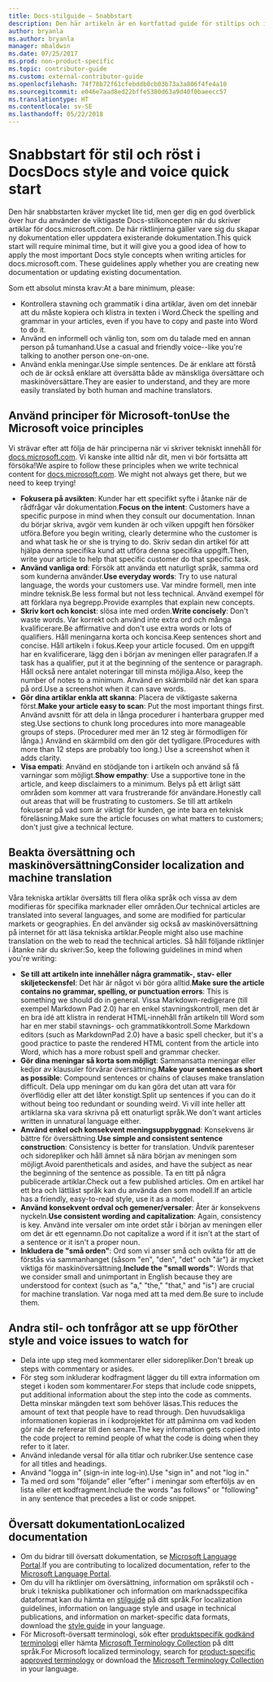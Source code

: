 ```yaml
---
title: Docs-stilguide – Snabbstart
description: Den här artikeln är en kortfattad guide för stiltips och innehåller de mest grundläggande ämnena för att komma igång med docs.microsoft.com.
author: bryanla
ms.author: bryanla
manager: mbaldwin
ms.date: 07/25/2017
ms.prod: non-product-specific
ms.topic: contributor-guide
ms.custom: external-contributor-guide
ms.openlocfilehash: 74f78b72f61cfebddb0cb03b73a3a806f4fe4a10
ms.sourcegitcommit: e046e7aad8ed22bffe5380d63a9d40f0baeecc57
ms.translationtype: HT
ms.contentlocale: sv-SE
ms.lasthandoff: 05/22/2018
---
```

# <a name="docs-style-and-voice-quick-start"></a><span data-ttu-id="77cde-103">Snabbstart för stil och röst i Docs</span><span class="sxs-lookup"><span data-stu-id="77cde-103">Docs style and voice quick start</span></span>

<span data-ttu-id="77cde-104">Den här snabbstarten kräver mycket lite tid, men ger dig en god överblick över hur du använder de viktigaste Docs-stilkoncepten när du skriver artiklar för docs.microsoft.com. De här riktlinjerna gäller vare sig du skapar ny dokumentation eller uppdatera existerande dokumentation.</span><span class="sxs-lookup"><span data-stu-id="77cde-104">This quick start will require minimal time, but it will give you a good idea of how to apply the most important Docs style concepts when writing articles for docs.microsoft.com. These guidelines apply whether you are creating new documentation or updating existing documentation.</span></span>

<span data-ttu-id="77cde-105">Som ett absolut minsta krav:</span><span class="sxs-lookup"><span data-stu-id="77cde-105">At a bare minimum, please:</span></span>

- <span data-ttu-id="77cde-106">Kontrollera stavning och grammatik i dina artiklar, även om det innebär att du måste kopiera och klistra in texten i Word.</span><span class="sxs-lookup"><span data-stu-id="77cde-106">Check the spelling and grammar in your articles, even if you have to copy and paste into Word to do it.</span></span>
- <span data-ttu-id="77cde-107">Använd en informell och vänlig ton, som om du talade med en annan person på tumanhand.</span><span class="sxs-lookup"><span data-stu-id="77cde-107">Use a casual and friendly voice--like you're talking to another person one-on-one.</span></span>
- <span data-ttu-id="77cde-108">Använd enkla meningar.</span><span class="sxs-lookup"><span data-stu-id="77cde-108">Use simple sentences.</span></span> <span data-ttu-id="77cde-109">De är enklare att förstå och de är också enklare att översätta både av mänskliga översättare och maskinöversättare.</span><span class="sxs-lookup"><span data-stu-id="77cde-109">They are easier to understand, and they are more easily translated by both human and machine translators.</span></span>

## <a name="use-the-microsoft-voice-principles"></a><span data-ttu-id="77cde-110">Använd principer för Microsoft-ton</span><span class="sxs-lookup"><span data-stu-id="77cde-110">Use the Microsoft voice principles</span></span>

<span data-ttu-id="77cde-111">Vi strävar efter att följa de här principerna när vi skriver tekniskt innehåll för [docs.microsoft.com](https://docs.microsoft.com). Vi kanske inte alltid når dit, men vi bör fortsätta att försöka!</span><span class="sxs-lookup"><span data-stu-id="77cde-111">We aspire to follow these principles when we write technical content for [docs.microsoft.com](https://docs.microsoft.com). We might not always get there, but we need to keep trying!</span></span>

- <span data-ttu-id="77cde-112">**Fokusera på avsikten**: Kunder har ett specifikt syfte i åtanke när de rådfrågar vår dokumentation.</span><span class="sxs-lookup"><span data-stu-id="77cde-112">**Focus on the intent**: Customers have a specific purpose in mind when they consult our documentation.</span></span> <span data-ttu-id="77cde-113">Innan du börjar skriva, avgör vem kunden är och vilken uppgift hen försöker utföra.</span><span class="sxs-lookup"><span data-stu-id="77cde-113">Before you begin writing, clearly determine who the customer is and what task he or she is trying to do.</span></span> <span data-ttu-id="77cde-114">Skriv sedan din artikel för att hjälpa denna specifika kund att utföra denna specifika uppgift.</span><span class="sxs-lookup"><span data-stu-id="77cde-114">Then, write your article to help that specific customer do that specific task.</span></span>
- <span data-ttu-id="77cde-115">**Använd vanliga ord**: Försök att använda ett naturligt språk, samma ord som kunderna använder.</span><span class="sxs-lookup"><span data-stu-id="77cde-115">**Use everyday words**: Try to use natural language, the words your customers use.</span></span> <span data-ttu-id="77cde-116">Var mindre formell, men inte mindre teknisk.</span><span class="sxs-lookup"><span data-stu-id="77cde-116">Be less formal but not less technical.</span></span> <span data-ttu-id="77cde-117">Använd exempel för att förklara nya begrepp.</span><span class="sxs-lookup"><span data-stu-id="77cde-117">Provide examples that explain new concepts.</span></span>
- <span data-ttu-id="77cde-118">**Skriv kort och koncist**: slösa inte med orden.</span><span class="sxs-lookup"><span data-stu-id="77cde-118">**Write concisely**: Don't waste words.</span></span> <span data-ttu-id="77cde-119">Var korrekt och använd inte extra ord och många kvalificerare.</span><span class="sxs-lookup"><span data-stu-id="77cde-119">Be affirmative and don't use extra words or lots of qualifiers.</span></span> <span data-ttu-id="77cde-120">Håll meningarna korta och koncisa.</span><span class="sxs-lookup"><span data-stu-id="77cde-120">Keep sentences short and concise.</span></span> <span data-ttu-id="77cde-121">Håll artikeln i fokus.</span><span class="sxs-lookup"><span data-stu-id="77cde-121">Keep your article focused.</span></span> <span data-ttu-id="77cde-122">Om en uppgift har en kvalificerare, lägg den i början av meningen eller paragrafen.</span><span class="sxs-lookup"><span data-stu-id="77cde-122">If a task has a qualifier, put it at the beginning of the sentence or paragraph.</span></span> <span data-ttu-id="77cde-123">Håll också nere antalet noteringar till minsta möjliga.</span><span class="sxs-lookup"><span data-stu-id="77cde-123">Also, keep the number of notes to a minimum.</span></span> <span data-ttu-id="77cde-124">Använd en skärmbild när det kan spara på ord.</span><span class="sxs-lookup"><span data-stu-id="77cde-124">Use a screenshot when it can save words.</span></span>
- <span data-ttu-id="77cde-125">**Gör dina artiklar enkla att skanna**: Placera de viktigaste sakerna först.</span><span class="sxs-lookup"><span data-stu-id="77cde-125">**Make your article easy to scan**: Put the most important things first.</span></span> <span data-ttu-id="77cde-126">Använd avsnitt för att dela in långa procedurer i hanterbara grupper med steg.</span><span class="sxs-lookup"><span data-stu-id="77cde-126">Use sections to chunk long procedures into more manageable groups of steps.</span></span> <span data-ttu-id="77cde-127">(Procedurer med mer än 12 steg är förmodligen för långa.) Använd en skärmbild om den gör det tydligare.</span><span class="sxs-lookup"><span data-stu-id="77cde-127">(Procedures with more than 12 steps are probably too long.) Use a screenshot when it adds clarity.</span></span>
- <span data-ttu-id="77cde-128">**Visa empati**: Använd en stödjande ton i artikeln och använd så få varningar som möjligt.</span><span class="sxs-lookup"><span data-stu-id="77cde-128">**Show empathy**: Use a supportive tone in the article, and keep disclaimers to a minimum.</span></span> <span data-ttu-id="77cde-129">Belys på ett ärligt sätt områden som kommer att vara frustrerande för användare.</span><span class="sxs-lookup"><span data-stu-id="77cde-129">Honestly call out areas that will be frustrating to customers.</span></span> <span data-ttu-id="77cde-130">Se till att artikeln fokuserar på vad som är viktigt för kunden, ge inte bara en teknisk föreläsning.</span><span class="sxs-lookup"><span data-stu-id="77cde-130">Make sure the article focuses on what matters to customers; don't just give a technical lecture.</span></span>

## <a name="consider-localization-and-machine-translation"></a><span data-ttu-id="77cde-131">Beakta översättning och maskinöversättning</span><span class="sxs-lookup"><span data-stu-id="77cde-131">Consider localization and machine translation</span></span>

<span data-ttu-id="77cde-132">Våra tekniska artiklar översätts till flera olika språk och vissa av dem modifieras för specifika marknader eller områden.</span><span class="sxs-lookup"><span data-stu-id="77cde-132">Our technical articles are translated into several languages, and some are modified for particular markets or geographies.</span></span> <span data-ttu-id="77cde-133">En del använder sig också av maskinöversättning på internet för att läsa tekniska artiklar.</span><span class="sxs-lookup"><span data-stu-id="77cde-133">People might also use machine translation on the web to read the technical articles.</span></span> <span data-ttu-id="77cde-134">Så håll följande riktlinjer i åtanke när du skriver:</span><span class="sxs-lookup"><span data-stu-id="77cde-134">So, keep the following guidelines in mind when you're writing:</span></span>

- <span data-ttu-id="77cde-135">**Se till att artikeln inte innehåller några grammatik-, stav- eller skiljeteckensfel**: Det här är något vi bör göra alltid.</span><span class="sxs-lookup"><span data-stu-id="77cde-135">**Make sure the article contains no grammar, spelling, or punctuation errors**: This is something we should do in general.</span></span> <span data-ttu-id="77cde-136">Vissa Markdown-redigerare (till exempel Markdown Pad 2.0) har en enkel stavningskontroll, men det är en bra idé att klistra in renderat HTML-innehåll från artikeln till Word som har en mer stabil stavnings- och grammatikkontroll.</span><span class="sxs-lookup"><span data-stu-id="77cde-136">Some Markdown editors (such as MarkdownPad 2.0) have a basic spell checker, but it's a good practice to paste the rendered HTML content from the article into Word, which has a more robust spell and grammar checker.</span></span>
- <span data-ttu-id="77cde-137">**Gör dina meningar så korta som möjligt**: Sammansatta meningar eller kedjor av klausuler förvårar översättning.</span><span class="sxs-lookup"><span data-stu-id="77cde-137">**Make your sentences as short as possible**: Compound sentences or chains of clauses make translation difficult.</span></span> <span data-ttu-id="77cde-138">Dela upp meningar om du kan göra det utan att vara för överflödig eller att det låter konstigt.</span><span class="sxs-lookup"><span data-stu-id="77cde-138">Split up sentences if you can do it without being too redundant or sounding weird.</span></span> <span data-ttu-id="77cde-139">Vi vill inte heller att artiklarna ska vara skrivna på ett onaturligt språk.</span><span class="sxs-lookup"><span data-stu-id="77cde-139">We don't want articles written in unnatural language either.</span></span>
- <span data-ttu-id="77cde-140">**Använd enkel och konsekvent meningsuppbyggnad**: Konsekvens är bättre för översättning.</span><span class="sxs-lookup"><span data-stu-id="77cde-140">**Use simple and consistent sentence construction**: Consistency is better for translation.</span></span> <span data-ttu-id="77cde-141">Undvik parenteser och sidorepliker och håll ämnet så nära början av meningen som möjligt.</span><span class="sxs-lookup"><span data-stu-id="77cde-141">Avoid parentheticals and asides, and have the subject as near the beginning of the sentence as possible.</span></span> <span data-ttu-id="77cde-142">Ta en titt på några publicerade artiklar.</span><span class="sxs-lookup"><span data-stu-id="77cde-142">Check out a few published articles.</span></span> <span data-ttu-id="77cde-143">Om en artikel har ett bra och lättläst språk kan du använda den som modell.</span><span class="sxs-lookup"><span data-stu-id="77cde-143">If an article has a friendly, easy-to-read style, use it as a model.</span></span>
- <span data-ttu-id="77cde-144">**Använd konsekvent ordval och gemener/versaler**: Åter är konsekvens nyckeln.</span><span class="sxs-lookup"><span data-stu-id="77cde-144">**Use consistent wording and capitalization**: Again, consistency is key.</span></span> <span data-ttu-id="77cde-145">Använd inte versaler om inte ordet står i början av meningen eller om det är ett egennamn.</span><span class="sxs-lookup"><span data-stu-id="77cde-145">Do not capitalize a word if it isn't at the start of a sentence or it isn't a proper noun.</span></span>
- <span data-ttu-id="77cde-146">**Inkludera de "små orden"**: Ord som vi anser små och ovikta för att de förstås via sammanhanget (såsom "en", "den", "det" och "är") är mycket viktiga för maskinöversättning.</span><span class="sxs-lookup"><span data-stu-id="77cde-146">**Include the "small words"**: Words that we consider small and unimportant in English because they are understood for context (such as "a," "the," "that," and "is") are crucial for machine translation.</span></span> <span data-ttu-id="77cde-147">Var noga med att ta med dem.</span><span class="sxs-lookup"><span data-stu-id="77cde-147">Be sure to include them.</span></span>

## <a name="other-style-and-voice-issues-to-watch-for"></a><span data-ttu-id="77cde-148">Andra stil- och tonfrågor att se upp för</span><span class="sxs-lookup"><span data-stu-id="77cde-148">Other style and voice issues to watch for</span></span>

- <span data-ttu-id="77cde-149">Dela inte upp steg med kommentarer eller sidorepliker.</span><span class="sxs-lookup"><span data-stu-id="77cde-149">Don't break up steps with commentary or asides.</span></span>
- <span data-ttu-id="77cde-150">För steg som inkluderar kodfragment lägger du till extra information om steget i koden som kommentarer.</span><span class="sxs-lookup"><span data-stu-id="77cde-150">For steps that include code snippets, put additional information about the step into the code as comments.</span></span> <span data-ttu-id="77cde-151">Detta minskar mängden text som behöver läsas.</span><span class="sxs-lookup"><span data-stu-id="77cde-151">This reduces the amount of text that people have to read through.</span></span> <span data-ttu-id="77cde-152">Den huvudsakliga informationen kopieras in i kodprojektet för att påminna om vad koden gör när de refererar till den senare.</span><span class="sxs-lookup"><span data-stu-id="77cde-152">The key information gets copied into the code project to remind people of what the code is doing when they refer to it later.</span></span>
- <span data-ttu-id="77cde-153">Använd inledande versal för alla titlar och rubriker.</span><span class="sxs-lookup"><span data-stu-id="77cde-153">Use sentence case for all titles and headings.</span></span>
- <span data-ttu-id="77cde-154">Använd "logga in" (sign-in inte log-in).</span><span class="sxs-lookup"><span data-stu-id="77cde-154">Use "sign in" and not "log in."</span></span>
- <span data-ttu-id="77cde-155">Ta med ord som ”följande” eller ”efter” i meningar som efterföljs av en lista eller ett kodfragment.</span><span class="sxs-lookup"><span data-stu-id="77cde-155">Include the words "as follows" or "following" in any sentence that precedes a list or code snippet.</span></span>

## <a name="localized-documentation"></a><span data-ttu-id="77cde-156">Översatt dokumentation</span><span class="sxs-lookup"><span data-stu-id="77cde-156">Localized documentation</span></span>

- <span data-ttu-id="77cde-157">Om du bidrar till översatt dokumentation, se [Microsoft Language Portal](https://www.microsoft.com/Language/Default.aspx).</span><span class="sxs-lookup"><span data-stu-id="77cde-157">If you are contributing to localized documentation, refer to the [Microsoft Language Portal](https://www.microsoft.com/Language/Default.aspx).</span></span>
- <span data-ttu-id="77cde-158">Om du vill ha riktlinjer om översättning, information om språkstil och -bruk i tekniska publikationer och information om marknadsspecifika dataformat kan du hämta en [stilguide](https://www.microsoft.com/Language/StyleGuides.aspx) på ditt språk.</span><span class="sxs-lookup"><span data-stu-id="77cde-158">For localization guidelines, information on language style and usage in technical publications, and information on market-specific data formats, download the [style guide](https://www.microsoft.com/Language/StyleGuides.aspx) in your language.</span></span>
- <span data-ttu-id="77cde-159">För Microsoft-översatt terminologi, sök efter [produktspecifik godkänd terminologi](https://www.microsoft.com/Language/Search.aspx) eller hämta [Microsoft Terminology Collection](https://www.microsoft.com/Language/Terminology.aspx) på ditt språk.</span><span class="sxs-lookup"><span data-stu-id="77cde-159">For Microsoft localized terminology, search for [product-specific approved terminology](https://www.microsoft.com/Language/Search.aspx) or download the [Microsoft Terminology Collection](https://www.microsoft.com/Language/Terminology.aspx) in your language.</span></span>
